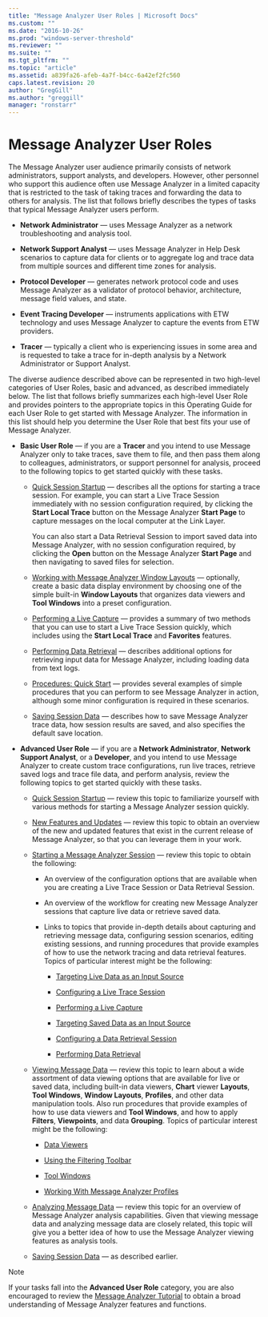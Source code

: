 ```yaml
---
title: "Message Analyzer User Roles | Microsoft Docs"
ms.custom: ""
ms.date: "2016-10-26"
ms.prod: "windows-server-threshold"
ms.reviewer: ""
ms.suite: ""
ms.tgt_pltfrm: ""
ms.topic: "article"
ms.assetid: a839fa26-afeb-4a7f-b4cc-6a42ef2fc560
caps.latest.revision: 20
author: "GregGill"
ms.author: "greggill"
manager: "ronstarr"
---
```

# Message Analyzer User Roles
The Message Analyzer user audience primarily consists of network administrators,  support analysts, and developers. However, other personnel who support this audience often use Message Analyzer in a limited capacity that is restricted to the task of taking traces and forwarding the data to others for analysis. The list that follows briefly describes  the types of tasks that typical Message Analyzer users perform.  
  
-   **Network Administrator** — uses  Message Analyzer as a network troubleshooting and analysis tool.  
  
-   **Network Support Analyst** — uses  Message Analyzer in  Help Desk scenarios to capture data for clients or to aggregate log and trace data from multiple sources and different time zones for analysis.  
  
-   **Protocol Developer** — generates  network protocol code and uses Message Analyzer as a  validator of protocol  behavior, architecture, message field values, and state.  
  
-   **Event Tracing Developer** — instruments applications with ETW technology and uses Message Analyzer to capture the events from ETW providers.  
  
-   **Tracer** — typically a client who is experiencing issues in some area and is requested to take a trace for in-depth analysis by a Network Administrator or Support Analyst.  
  
 The diverse audience described above can be represented  in two high-level categories of User Roles, basic and advanced, as described immediately below. The list that follows briefly summarizes each high-level User Role and provides pointers to the appropriate topics in this Operating Guide for each User Role to get started with Message Analyzer. The information in this list should help you determine the User Role that best fits your use of Message Analyzer.  
  
-   **Basic User Role** — if you are a **Tracer** and you intend to use Message Analyzer only to take traces, save them to file, and then pass them along to colleagues, administrators, or support personnel for analysis, proceed to the following topics to get started quickly with these tasks.  
  
    -   [Quick Session Startup](../messageanalyzer_content/quick-session-startup.md) — describes all the options for starting a trace session. For example, you can start a Live Trace Session immediately with no session configuration required, by clicking the **Start Local Trace** button on the Message Analyzer **Start Page** to capture messages on the local computer at the Link Layer.  
  
         You can also start a Data Retrieval Session to import saved data into Message Analyzer, with no session configuration required, by clicking the **Open** button on the Message Analyzer **Start Page** and then navigating to saved files for selection.  
  
    -   [Working with Message Analyzer Window Layouts](../messageanalyzer_content/working-with-message-analyzer-window-layouts.md) — optionally, create a basic data display environment by choosing one of the simple built-in **Window Layouts** that organizes data viewers and **Tool Windows** into a preset configuration.  
  
    -   [Performing a Live Capture](../messageanalyzer_content/performing-a-live-capture.md) — provides a summary of two methods that you can use to start  a Live Trace Session quickly, which includes using the **Start Local Trace** and **Favorites** features.  
  
    -   [Performing Data Retrieval](../messageanalyzer_content/performing-data-retrieval.md) — describes additional options for retrieving input data for Message Analyzer, including loading data from text logs.  
  
    -   [Procedures: Quick Start](../messageanalyzer_content/procedures-quick-start.md) — provides several examples of simple procedures that you can perform to see Message Analyzer in action, although some minor configuration is required in these scenarios.  
  
    -   [Saving Session Data](../messageanalyzer_content/saving-session-data.md) — describes how to save Message Analyzer trace data, how session results are saved, and also specifies the default save location.  
  
-   **Advanced User Role** — if you are a **Network Administrator**, **Network Support Analyst**, or a **Developer**, and you intend to use Message Analyzer to create custom trace configurations, run live  traces, retrieve saved logs and trace file data, and perform analysis, review the following topics to get started quickly with these tasks.  
  
    -   [Quick Session Startup](../messageanalyzer_content/quick-session-startup.md) — review this topic to familiarize yourself with various methods for starting a Message Analyzer session quickly.  
  
    -   [New Features and Updates](../messageanalyzer_content/new-features-and-updates.md) — review this topic to obtain an overview of the new and updated features that exist in the current release of Message Analyzer, so that you can leverage them in your work.  
  
    -   [Starting a Message Analyzer Session](../messageanalyzer_content/starting-a-message-analyzer-session.md) — review this topic to obtain the following:  
  
        -   An overview of the configuration options that are available when you are creating a Live Trace Session or Data Retrieval Session.  
  
        -   An overview of the workflow for creating new Message Analyzer sessions that capture live data or retrieve  saved data.  
  
        -   Links to topics that provide in-depth details about capturing and retrieving message data, configuring session scenarios, editing existing sessions, and running procedures that provide examples of how to use the network tracing and data retrieval features. Topics of particular interest might be the following:  
  
            -   [Targeting Live Data as an Input Source](../messageanalyzer_content/targeting-live-data-as-an-input-source.md)  
  
            -   [Configuring a Live Trace Session](../messageanalyzer_content/configuring-a-live-trace-session.md)  
  
            -   [Performing a Live Capture](../messageanalyzer_content/performing-a-live-capture.md)  
  
            -   [Targeting Saved Data as an Input Source](../messageanalyzer_content/targeting-saved-data-as-an-input-source.md)  
  
            -   [Configuring a Data Retrieval Session](../messageanalyzer_content/configuring-a-data-retrieval-session.md)  
  
            -   [Performing Data Retrieval](../messageanalyzer_content/performing-data-retrieval.md)  
  
    -   [Viewing Message Data](../messageanalyzer_content/viewing-message-data.md) — review this topic to learn about a wide assortment of data viewing options that are available for live or saved data, including built-in data viewers, **Chart** viewer **Layouts**, **Tool Windows**, **Window Layouts**, **Profiles**, and other data manipulation tools. Also run procedures that provide examples of how to use data viewers and **Tool Windows**, and how to apply **Filters**, **Viewpoints**, and data **Grouping**. Topics of particular interest might be the following:  
  
        -   [Data Viewers](../messageanalyzer_content/data-viewers.md)  
  
        -   [Using the Filtering Toolbar](../messageanalyzer_content/using-the-filtering-toolbar.md)  
  
        -   [Tool Windows](../messageanalyzer_content/tool-windows.md)  
  
        -   [Working With Message Analyzer Profiles](../messageanalyzer_content/working-with-message-analyzer-profiles.md)  
  
    -   [Analyzing Message Data](../messageanalyzer_content/analyzing-message-data.md) — review this topic for an overview of Message Analyzer analysis capabilities. Given that viewing message data and analyzing message data are closely related, this topic will give you a better idea of how to use the Message Analyzer viewing features as analysis tools.  
  
    -   [Saving Session Data](../messageanalyzer_content/saving-session-data.md) — as described earlier.  
  
> [!NOTE]
>  If your tasks fall into the **Advanced User Role** category, you are also encouraged to review the [Message Analyzer Tutorial](../messageanalyzer_content/message-analyzer-tutorial.md) to obtain a broad understanding of Message Analyzer features and functions.